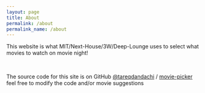```yaml
---
layout: page
title: About
permalink: /about
permalink_name: /about
---
```


This website is what MIT/Next-House/3W/Deep-Lounge uses to select what movies to watch on movie night!

<br>

The source code for this site is on GitHub
[@tareqdandachi](https://github.com/tareqdandachi) /
[movie-picker](https://github.com/tareqdandachi/movie-picker)
<br>
feel free to modify the code and/or movie suggestions
